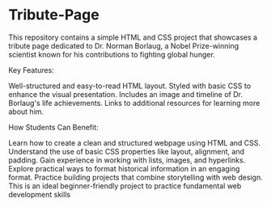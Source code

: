 # Tribute-Page
This repository contains a simple HTML and CSS project that showcases a tribute page dedicated to Dr. Norman Borlaug, a Nobel Prize-winning scientist known for his contributions to fighting global hunger.

Key Features:

Well-structured and easy-to-read HTML layout.
Styled with basic CSS to enhance the visual presentation.
Includes an image and timeline of Dr. Borlaug's life achievements.
Links to additional resources for learning more about him.

How Students Can Benefit:

Learn how to create a clean and structured webpage using HTML and CSS.
Understand the use of basic CSS properties like layout, alignment, and padding.
Gain experience in working with lists, images, and hyperlinks.
Explore practical ways to format historical information in an engaging format.
Practice building projects that combine storytelling with web design.
This is an ideal beginner-friendly project to practice fundamental web development skills
